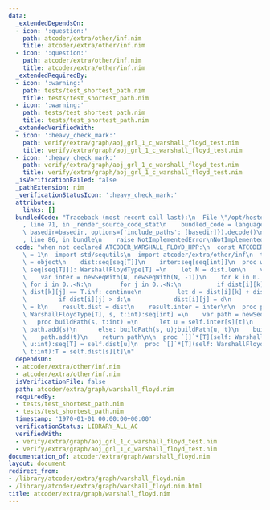 ```yaml
---
data:
  _extendedDependsOn:
  - icon: ':question:'
    path: atcoder/extra/other/inf.nim
    title: atcoder/extra/other/inf.nim
  - icon: ':question:'
    path: atcoder/extra/other/inf.nim
    title: atcoder/extra/other/inf.nim
  _extendedRequiredBy:
  - icon: ':warning:'
    path: tests/test_shortest_path.nim
    title: tests/test_shortest_path.nim
  - icon: ':warning:'
    path: tests/test_shortest_path.nim
    title: tests/test_shortest_path.nim
  _extendedVerifiedWith:
  - icon: ':heavy_check_mark:'
    path: verify/extra/graph/aoj_grl_1_c_warshall_floyd_test.nim
    title: verify/extra/graph/aoj_grl_1_c_warshall_floyd_test.nim
  - icon: ':heavy_check_mark:'
    path: verify/extra/graph/aoj_grl_1_c_warshall_floyd_test.nim
    title: verify/extra/graph/aoj_grl_1_c_warshall_floyd_test.nim
  _isVerificationFailed: false
  _pathExtension: nim
  _verificationStatusIcon: ':heavy_check_mark:'
  attributes:
    links: []
  bundledCode: "Traceback (most recent call last):\n  File \"/opt/hostedtoolcache/Python/3.9.6/x64/lib/python3.9/site-packages/onlinejudge_verify/documentation/build.py\"\
    , line 71, in _render_source_code_stat\n    bundled_code = language.bundle(stat.path,\
    \ basedir=basedir, options={'include_paths': [basedir]}).decode()\n  File \"/opt/hostedtoolcache/Python/3.9.6/x64/lib/python3.9/site-packages/onlinejudge_verify/languages/nim.py\"\
    , line 86, in bundle\n    raise NotImplementedError\nNotImplementedError\n"
  code: "when not declared ATCODER_WARSHALL_FLOYD_HPP:\n  const ATCODER_WARSHALL_FLOYD_HPP*\
    \ = 1\n  import std/sequtils\n  import atcoder/extra/other/inf\n  type WarshallFloydType*[T]\
    \ = object\n    dist:seq[seq[T]]\n    inter:seq[seq[int]]\n  proc warshallFloyd*[T](dist:\
    \ seq[seq[T]]): WarshallFloydType[T] =\n    let N = dist.len\n    var dist = dist\n\
    \    var inter = newSeqWith(N, newSeqWith(N, -1))\n    for k in 0..<N:\n     \
    \ for i in 0..<N:\n        for j in 0..<N:\n          if dist[i][k] == T.inf or\
    \ dist[k][j] == T.inf: continue\n          let d = dist[i][k] + dist[k][j]\n \
    \         if dist[i][j] > d:\n            dist[i][j] = d\n            inter[i][j]\
    \ = k\n    result.dist = dist\n    result.inter = inter\n\n  proc path*[T](self:\
    \ WarshallFloydType[T], s, t:int):seq[int] =\n    var path = newSeq[int]()\n \
    \   proc buildPath(s, t:int) =\n      let u = self.inter[s][t]\n      if u < 0:\
    \ path.add(s)\n      else: buildPath(s, u);buildPath(u, t)\n    buildPath(s, t)\n\
    \    path.add(t)\n    return path\n\n  proc `[]`*[T](self: WarshallFloydType[T],\
    \ u:int):seq[T] = self.dist[u]\n  proc `[]`*[T](self: WarshallFloydType[T], s,\
    \ t:int):T = self.dist[s][t]\n"
  dependsOn:
  - atcoder/extra/other/inf.nim
  - atcoder/extra/other/inf.nim
  isVerificationFile: false
  path: atcoder/extra/graph/warshall_floyd.nim
  requiredBy:
  - tests/test_shortest_path.nim
  - tests/test_shortest_path.nim
  timestamp: '1970-01-01 00:00:00+00:00'
  verificationStatus: LIBRARY_ALL_AC
  verifiedWith:
  - verify/extra/graph/aoj_grl_1_c_warshall_floyd_test.nim
  - verify/extra/graph/aoj_grl_1_c_warshall_floyd_test.nim
documentation_of: atcoder/extra/graph/warshall_floyd.nim
layout: document
redirect_from:
- /library/atcoder/extra/graph/warshall_floyd.nim
- /library/atcoder/extra/graph/warshall_floyd.nim.html
title: atcoder/extra/graph/warshall_floyd.nim
---
```

